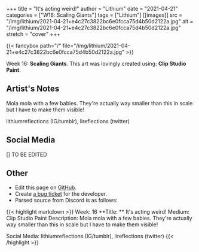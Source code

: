 +++
title =       "It's acting weird!"
author =      "Lithium"
date =        "2021-04-21"
categories =  ["W16: Scaling Giants"]
tags =        ["Lithium"]
[[images]]
                      src = "/img/lithium/2021-04-21+e4c27c3822bc6e0fcca75d4b50d2122a.jpg"
                      alt = "/img/lithium/2021-04-21+e4c27c3822bc6e0fcca75d4b50d2122a.jpg"
                      stretch = "cover"
+++


{{< fancybox path="/" file="/img/lithium/2021-04-21+e4c27c3822bc6e0fcca75d4b50d2122a.jpg" >}}


Week 16: **Scaling Giants**. This art was lovingly created using: **Clip Studio Paint**.

## Artist's Notes

Mola mola with a few babies. They're actually way smaller than this in scale but I have to make them visible! 

lithiumreflections (IG/tumblr), lireflections (twitter)

## Social Media

[] TO BE EDITED

## Other

- Edit this page on [GitHub](https://github.com/teaminkling/web-refresh/edit/main/blog/content/blog/lithium-week-16-fc95.md).
- Create [a bug ticket](https://github.com/teaminkling/web-refresh/issues/new?assignees=&labels=bug&template=problem-report.md&title=) for the developer.
- Parsed source from Discord is as follows:

{{< highlight markdown >}}
Week: 16
**Title:  ** It's acting weird!
Medium: Clip Studio Paint
Description: Mola mola with a few babies. They're actually way smaller than this in scale but I have to make them visible! 

Social Media: lithiumreflections (IG/tumblr), lireflections (twitter)
{{< /highlight >}}